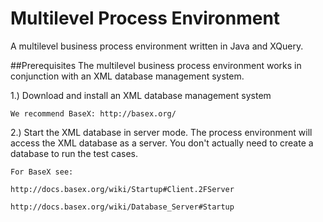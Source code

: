 # Multilevel Process Environment
A multilevel business process environment written in Java and XQuery.

##Prerequisites
The multilevel business process environment works in conjunction with an XML database management system.

1.) Download and install an XML database management system
    
    We recommend BaseX: http://basex.org/

2.) Start the XML database in server mode. 
    The process environment will access the XML database as a server.
    You don't actually need to create a database to run the test cases.
    
    For BaseX see: 
    
    http://docs.basex.org/wiki/Startup#Client.2FServer
    
    http://docs.basex.org/wiki/Database_Server#Startup

